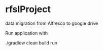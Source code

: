 # rfslProject
data migration from Alfresco to google drive 


Run application with 

./gradlew clean build run
